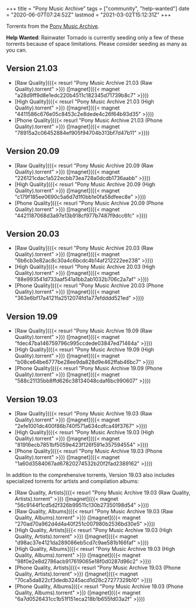 +++
title = "Pony Music Archive"
tags = ["community", "help-wanted"]
date = "2020-06-07T07:24:52Z"
lastmod = "2021-03-02T15:12:31Z"
+++

Torrents from the [Pony Music Archive](https://ponemusic.net/).

**Help Wanted**: Rainwater Tornado is currently seeding only a few of these torrents because of space limitations. Please consider seeding as many as you can.

## Version 21.03

* [Raw Quality]({{< resurl "Pony Music Archive 21.03 (Raw Quality).torrent" >}}) ([magnet]({{< magnet "a28d9ff9d8e1edc220b4511c182345d71739b8c7" >}}))
* [High Quality]({{< resurl "Pony Music Archive 21.03 (High Quality).torrent" >}}) ([magnet]({{< magnet "4411586c676e05c8453c2e8dede4c26f64b93d35" >}}))
* [Phone Quality]({{< resurl "Pony Music Archive 21.03 (Phone Quality).torrent" >}}) ([magnet]({{< magnet "78915a2c06452884ef905f94704b313bf7d47b11" >}}))

## Version 20.09

* [Raw Quality]({{< resurl "Pony Music Archive 20.09 (Raw Quality).torrent" >}}) ([magnet]({{< magnet "226121cdac1a522ecbb73ea728a0dcdb1736aabb" >}}))
* [High Quality]({{< resurl "Pony Music Archive 20.09 (High Quality).torrent" >}}) ([magnet]({{< magnet "c179f185ee0690c5a6d7d1f0bb1e0fa58dfeec8e" >}}))
* [Phone Quality]({{< resurl "Pony Music Archive 20.09 (Phone Quality).torrent" >}}) ([magnet]({{< magnet "4421187068d3a97e13b918cf977b7487f9dcc6fc" >}}))

## Version 20.03

* [Raw Quality]({{< resurl "Pony Music Archive 20.03 (Raw Quality).torrent" >}}) ([magnet]({{< magnet "6b6cb3e82ac8c30a4c6bcdc4b14af212222ee238" >}}))
* [High Quality]({{< resurl "Pony Music Archive 20.03 (High Quality).torrent" >}}) ([magnet]({{< magnet "88e993541d733aaf541a1bb2ab1032b706c2a7af" >}}))
* [Phone Quality]({{< resurl "Pony Music Archive 20.03 (Phone Quality).torrent" >}}) ([magnet]({{< magnet "363e6bf17a4121fa2512074fd1a77efdddd521ed" >}}))

## Version 19.09

* [Raw Quality]({{< resurl "Pony Music Archive 19.09 (Raw Quality).torrent" >}}) ([magnet]({{< magnet "fdec47ba146759796c995ccdede03847ed71464a" >}}))
* [High Quality]({{< resurl "Pony Music Archive 19.09 (High Quality).torrent" >}}) ([magnet]({{< magnet "b08ce64be6777be28ee9da828d9e462ffab46bc7" >}}))
* [Phone Quality]({{< resurl "Pony Music Archive 19.09 (Phone Quality).torrent" >}}) ([magnet]({{< magnet "588c21135bb8ffd626c38134048cdaf6bc990607" >}}))

## Version 19.03

* [Raw Quality]({{< resurl "Pony Music Archive 19.03 (Raw Quality).torrent" >}}) ([magnet]({{< magnet "2efe1001dc400f86b740f571a634cdfca49f3767" >}}))
* [High Quality]({{< resurl "Pony Music Archive 19.03 (High Quality).torrent" >}}) ([magnet]({{< magnet "81916ecb7851bf5059e423f126f591e357594554" >}}))
* [Phone Quality]({{< resurl "Pony Music Archive 19.03 (Phone Quality).torrent" >}}) ([magnet]({{< magnet "1a60d3584067ad67820274532b20f2fad2389162" >}}))

In addition to the comprehensive torrents, Version 19.03 also includes specialized torrents for artists and compilation albums:

* [Raw Quality, Artists]({{< resurl "Pony Music Archive 19.03 (Raw Quality, Artists).torrent" >}}) ([magnet]({{< magnet "56c9144f1cd5d2f326b99511c130b27350198d54" >}}))
* [Raw Quality, Albums]({{< resurl "Pony Music Archive 19.03 (Raw Quality, Albums).torrent" >}}) ([magnet]({{< magnet "270ad70a962d4d4a40f251c007980b2536bd30e5" >}}))
* [High Quality, Artists]({{< resurl "Pony Music Archive 19.03 (High Quality, Artists).torrent" >}}) ([magnet]({{< magnet "d98ac37e4121da289086eb5cd7c9ae581b166faf" >}}))
* [High Quality, Albums]({{< resurl "Pony Music Archive 19.03 (High Quality, Albums).torrent" >}}) ([magnet]({{< magnet "98f0e2e8d2786acb917619065e18f0d0287d96c2" >}}))
* [Phone Quality, Artists]({{< resurl "Pony Music Archive 19.03 (Phone Quality, Artists).torrent" >}}) ([magnet]({{< magnet "70ca5da822cf3dedb3245acd1d28c27277329b10" >}}))
* [Phone Quality, Albums]({{< resurl "Pony Music Archive 19.03 (Phone Quality, Albums).torrent" >}}) ([magnet]({{< magnet "6a7d0526431cc1b51f151eca218b1b655fd03a2f" >}}))

